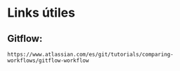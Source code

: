 # Links útiles

## Gitflow:
    https://www.atlassian.com/es/git/tutorials/comparing-workflows/gitflow-workflow